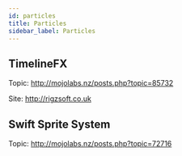 ```yaml
---
id: particles
title: Particles
sidebar_label: Particles
---
```


## TimelineFX
Topic: http://mojolabs.nz/posts.php?topic=85732

Site: http://rigzsoft.co.uk

## Swift Sprite System
Topic: http://mojolabs.nz/posts.php?topic=72716

